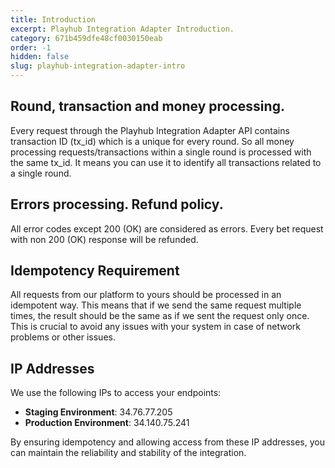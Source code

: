 ```yaml
---
title: Introduction
excerpt: Playhub Integration Adapter Introduction.
category: 671b459dfe48cf0030150eab
order: -1
hidden: false
slug: playhub-integration-adapter-intro
---
```


## Round, transaction and money processing.
Every request through the Playhub Integration Adapter API contains transaction ID (tx_id) which is a unique for every round.
So all money processing requests/transactions within a single round is processed with the same tx_id.
It means you can use it to identify all transactions related to a single round.


## Errors processing. Refund policy.
All error codes except 200 (OK) are considered as errors. Every bet request with non 200 (OK) response will be refunded.

## Idempotency Requirement

All requests from our platform to yours should be processed in an idempotent way. This means that if we send the same request multiple times, the result should be the same as if we sent the request only once. This is crucial to avoid any issues with your system in case of network problems or other issues.

## IP Addresses

We use the following IPs to access your endpoints:

- **Staging Environment**: 34.76.77.205
- **Production Environment**: 34.140.75.241

By ensuring idempotency and allowing access from these IP addresses, you can maintain the reliability and stability of the integration.